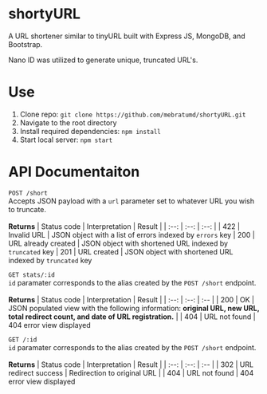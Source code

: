 # shortyURL

A URL shortener similar to tinyURL built with Express JS, MongoDB, and Bootstrap.

Nano ID was utilized to generate unique, truncated URL's.

# Use

<ol>
  <li>Clone repo: <code>git clone https://github.com/mebratumd/shortyURL.git</code></li>
  <li>Navigate to the root directory</li>
  <li>Install required dependencies: <code>npm install</code></li>
  <li>Start local server: <code>npm start</code></li>
</ol>

# API Documentaiton

<code>POST /short</code><br>
Accepts JSON payload with a <code>url</code> parameter set to whatever URL you wish to truncate.<br><br>
<b>Returns</b>
| Status code | Interpretation | Result |
| :--: | :--: | :--: |
| 422 | Invalid URL | JSON object with a list of errors indexed by <code>errors</code> key
| 200 | URL already created | JSON object with shortened URL indexed by <code>truncated</code> key
| 201 | URL created | JSON object with shortened URL indexed by <code>truncated</code> key

<code>GET stats/:id </code><br>
<code>id</code> paramater corresponds to the alias created by the <code>POST /short</code> endpoint.<br><br>
<b>Returns</b>
| Status code | Interpretation | Result |
| :--: | :--: | :-- |
| 200 | OK |  JSON populated view with the following information: <b>original URL, new URL, total redirect count, and date of URL registration.</b> |
| 404 | URL not found | 404 error view displayed

<code>GET /:id</code><br>
<code>id</code> paramater corresponds to the alias created by the <code>POST /short</code> endpoint.<br><br>
<b>Returns</b>
| Status code | Interpretation | Result |
| :--: | :--: | :-- |
| 302 | URL redirect success |  Redirection to original URL |
| 404 | URL not found | 404 error view displayed
